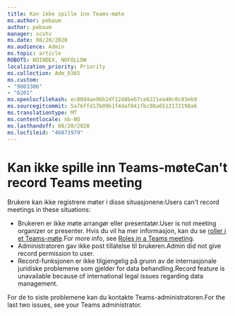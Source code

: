 ```yaml
---
title: Kan ikke spille inn Teams-møte
ms.author: pebaum
author: pebaum
manager: scotv
ms.date: 08/20/2020
ms.audience: Admin
ms.topic: article
ROBOTS: NOINDEX, NOFOLLOW
localization_priority: Priority
ms.collection: Adm_O365
ms.custom:
- "9003306"
- "6201"
ms.openlocfilehash: ec80d4ae96b2df1248beb7ce6221ea40c0c03eb9
ms.sourcegitcommit: 5a76ffd17b09b1f4daf041fbc08a6512172198a6
ms.translationtype: MT
ms.contentlocale: nb-NO
ms.lasthandoff: 08/20/2020
ms.locfileid: "46871979"
---
```

# <a name="cant-record-teams-meeting"></a><span data-ttu-id="21145-102">Kan ikke spille inn Teams-møte</span><span class="sxs-lookup"><span data-stu-id="21145-102">Can't record Teams meeting</span></span>

<span data-ttu-id="21145-103">Brukere kan ikke registrere møter i disse situasjonene:</span><span class="sxs-lookup"><span data-stu-id="21145-103">Users can't record meetings in these situations:</span></span>  

- <span data-ttu-id="21145-104">Brukeren er ikke møte arrangør eller presentatør.</span><span class="sxs-lookup"><span data-stu-id="21145-104">User is not meeting organizer or presenter.</span></span> <span data-ttu-id="21145-105">Hvis du vil ha mer informasjon, kan du se [roller i et Teams-møte](https://support.microsoft.com/office/roles-in-a-teams-meeting-c16fa7d0-1666-4dde-8686-0a0bfe16e019).</span><span class="sxs-lookup"><span data-stu-id="21145-105">For more info, see [Roles in a Teams meeting](https://support.microsoft.com/office/roles-in-a-teams-meeting-c16fa7d0-1666-4dde-8686-0a0bfe16e019).</span></span>
- <span data-ttu-id="21145-106">Administratoren gav ikke post tillatelse til brukeren.</span><span class="sxs-lookup"><span data-stu-id="21145-106">Admin did not give record permission to user.</span></span>
- <span data-ttu-id="21145-107">Record-funksjonen er ikke tilgjengelig på grunn av de internasjonale juridiske problemene som gjelder for data behandling.</span><span class="sxs-lookup"><span data-stu-id="21145-107">Record feature is unavailable because of international legal issues regarding data management.</span></span>

<span data-ttu-id="21145-108">For de to siste problemene kan du kontakte Teams-administratoren.</span><span class="sxs-lookup"><span data-stu-id="21145-108">For the last two issues, see your Teams administrator.</span></span>